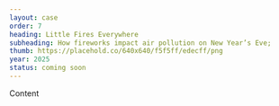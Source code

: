 ```yaml
---
layout: case
order: 7
heading: Little Fires Everywhere
subheading: How fireworks impact air pollution on New Year’s Eve;
thumb: https://placehold.co/640x640/f5f5ff/edecff/png
year: 2025
status: coming soon
---
```


Content
